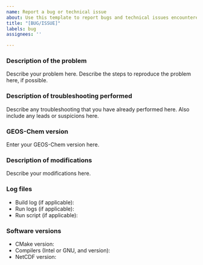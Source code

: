 ```yaml
---
name: Report a bug or technical issue
about: Use this template to report bugs and technical issues encountered while using GEOS-Chem.
title: "[BUG/ISSUE]"
labels: bug
assignees: ''

---
```

### Description of the problem
Describe your problem here.  Describe the steps to reproduce the problem here, if possible.

### Description of troubleshooting performed
Describe any troubleshooting that you have already performed here. Also include any leads or suspicions here.

### GEOS-Chem version
Enter your GEOS-Chem version here.

### Description of modifications
Describe your modifications here.

### Log files
- Build log (if applicable):
- Run logs (if applicable):
- Run script (if applicable):

### Software versions
- CMake version:
- Compilers (Intel or GNU, and version):
- NetCDF version: